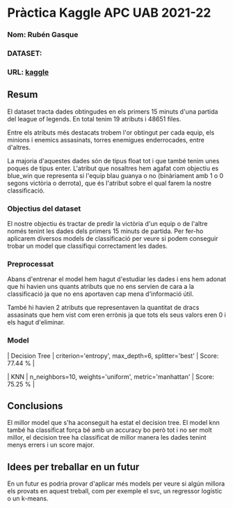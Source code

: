 # Pràctica Kaggle APC UAB 2021-22
### Nom: Rubén Gasque
### DATASET: 

### URL: [kaggle](https://www.kaggle.com/benfattori/league-of-legends-diamond-games-first-15-minutes/tasks?taskId=154)

## Resum
El dataset tracta dades obtingudes en els primers 15 minuts d'una partida del league of legends. En total tenim 19 atributs i 48651 files.

Entre els atributs més destacats trobem l'or obtingut per cada equip, els minions i enemics assasinats, torres enemigues enderrocades, entre d'altres.

La majoria d'aquestes dades són de tipus float tot i que també tenim unes poques de tipus enter. L'atribut que nosaltres hem agafat com objectiu es blue_win que representa si l'equip blau guanya o no (binàriament amb 1 o 0 segons victòria o derrota), que és l'atribut sobre el qual farem la nostre classificació.
### Objectius del dataset
El nostre objectiu és tractar de predir la victòria d'un equip o de l'altre només tenint les dades dels primers 15 minuts de partida. Per fer-ho aplicarem diversos models de classificació per veure si podem conseguir trobar un model que classifiqui correctament les dades.
### Preprocessat
Abans d'entrenar el model hem hagut d'estudiar les dades i ens hem adonat que hi havien uns quants atributs que no ens servien de cara a la classificació ja que no ens aportaven cap mena d'informació útil. 

També hi havien 2 atributs que representaven la quantitat de dracs assasinats que hem vist com eren errònis ja que tots els seus valors eren 0 i els hagut d'eliminar.
### Model
| Decision Tree | criterion='entropy', max_depth=6, splitter='best' | Score: 77.44 % | 

| KNN | n_neighbors=10, weights='uniform', metric='manhattan' | Score: 75.25 % | 

## Conclusions
El millor model que s'ha aconseguit ha estat el decision tree. 
El model knn també ha classificat força bé amb un accuracy bo però tot i no ser molt millor, el decision tree ha classificat de millor manera les dades tenint menys errers i un score major.
## Idees per treballar en un futur
En un futur es podria provar d'aplicar més models per veure si algún millora els provats en aquest treball, com per exemple el svc, un regressor logístic o un k-means.

